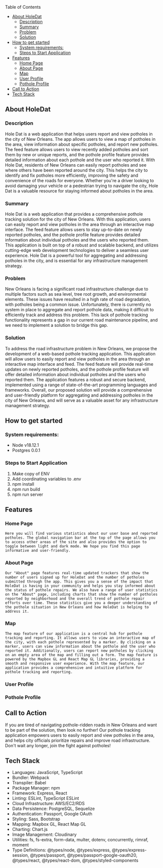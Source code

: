 Table of Contents
- [About HoleDat](#about-holedat)
  - [Description](#description)
  - [Summary](#summary)
  - [Problem](#problem)
  - [Solution](#solution)
- [How to get started](#how-to-get-started)
  - [System requirements:](#system-requirements)
  - [Steps to Start Application](#steps-to-start-application)
- [Features](#features)
  - [Home Page](#home-page)
  - [About Page](#about-page)
  - [Map](#map)
  - [User Profile](#user-profile)
  - [Pothole Profile](#pothole-profile)
- [Call to Action](#call-to-action)
- [Tech Stack](#tech-stack)


## About HoleDat

### Description
  Hole Dat is a web application that helps users report and view potholes in the city of New Orleans. The app allows users to view a map of potholes in the area, view information about specific potholes, and report new potholes. The feed feature allows users to view recently added potholes and sort them by new or unique reports, and the pothole profile feature provides detailed information about each pothole and the user who reported it. With Hole Dat, residents of New Orleans can easily report potholes and see where others have been reported around the city. This helps the city to identify and fix potholes more efficiently, improving the safety and convenience of the roads for everyone. Whether you're a driver looking to avoid damaging your vehicle or a pedestrian trying to navigate the city, Hole Dat is a valuable resource for staying informed about potholes in the area.

### Summary
  Hole Dat is a web application that provides a comprehensive pothole tracking solution for the city of New Orleans. With this application, users can easily report and view potholes in the area through an interactive map interface. The feed feature allows users to stay up-to-date on newly reported potholes, and the pothole profile feature provides detailed information about individual potholes and the users who reported them. This application is built on top of a robust and scalable backend, and utilizes cutting-edge web development technologies to deliver a seamless user experience. Hole Dat is a powerful tool for aggregating and addressing potholes in the city, and is essential for any infrastructure management strategy.

### Problem
  New Orleans is facing a significant road infrastructure challenge due to multiple factors such as sea level, tree root growth, and environmental elements. These issues have resulted in a high rate of road degradation, with potholes being a common issue. Unfortunately, there is currently no system in place to aggregate and report pothole data, making it difficult to efficiently track and address this problem. This lack of pothole tracking functionality represents a gap in our current road maintenance pipeline, and we need to implement a solution to bridge this gap.

### Solution
  To address the road infrastructure problem in New Orleans, we propose the development of a web-based pothole tracking application. This application will allow users to easily report and view potholes in the area through an interactive map interface and feed. The feed feature will provide real-time updates on newly reported potholes, and the pothole profile feature will offer detailed information about individual potholes and the users who reported them. The application features a robust and secure backend, implemented using a range of state-of-the-art programming languages and frameworks. Overall, our proposed solution will provide a comprehensive and user-friendly platform for aggregating and addressing potholes in the city of New Orleans, and will serve as a valuable asset for any infrastructure management strategy.

## How to get started
  ### System requirements:
  - Node v18.12.1
  - Postgres 0.0.1
  ### Steps to Start Application
  1. Make copy of ENV
  2. Add coordinating variables to .env
  3. npm install
  4. npm run build
  5. npm run server

## Features

  ### Home Page
    Here you will find various statistics about our user base and reported potholes. The global navigation bar at the top of the page allows you to access other areas of the site and also provides the option to toggle between light and dark mode. We hope you find this page informative and user-friendly.

  ### About Page
    Our "About" page features real-time updated trackers that show the number of users signed up for HoleDat and the number of potholes submitted through the app. This gives you a sense of the impact that HoleDat is having in your community and helps you stay informed about the status of pothole repairs. We also have a range of user statistics on the "About" page, including charts that show the number of potholes reported by neighborhood and the overall trend of pothole repair efforts over time. These statistics give you a deeper understanding of the pothole situation in New Orleans and how HoleDat is helping to address it.

  ### Map
    The map feature of our application is a central hub for pothole tracking and reporting. It allows users to view an interactive map of the city, with each pothole represented by a marker. By clicking on a marker, users can view information about the pothole and the user who reported it. Additionally, users can report new potholes by clicking on an empty area of the map and filling out a form. The map feature is powered by the Mapbox GL and React Map GL libraries, providing a smooth and responsive user experience. With the map feature, our application provides a comprehensive and intuitive platform for pothole tracking and reporting.

  ### User Profile

  ### Pothole Profile


## Call to Action
  If you are tired of navigating pothole-ridden roads in New Orleans and want to be part of the solution, then look no further! Our pothole tracking application empowers users to easily report and view potholes in the area, and helps city officials prioritize repairs and improve road infrastructure. Don't wait any longer, join the fight against potholes!

## Tech Stack
  - Languages: JavaScript, TypeScript
  - Bundler: Webpack
  - Transpiler: Babel
  - Package Manager: npm
  - Framework: Express, React
  - Linting: ESLint, TypeScript ESLint
  - Cloud Infrastructure: AWS/EC2/RDS
  - Data Persistence: PostgreSQL, Sequelize
  - Authentication: Passport, Google OAuth
  - Styling: Sass, Bootstrap
  - Mapping: Mapbox GL, React Map GL
  - Charting: Chart.js
  - Image Management: Cloudinary
  - Utilities: fs, fs-extra, form-data, multer, dotenv, concurrently, rimraf, moment
  - Type Definitions: @types/node, @types/express, @types/express-session, @types/passport, @types/passport-google-oauth20, @types/react, @types/react-dom, @types/styled-components
